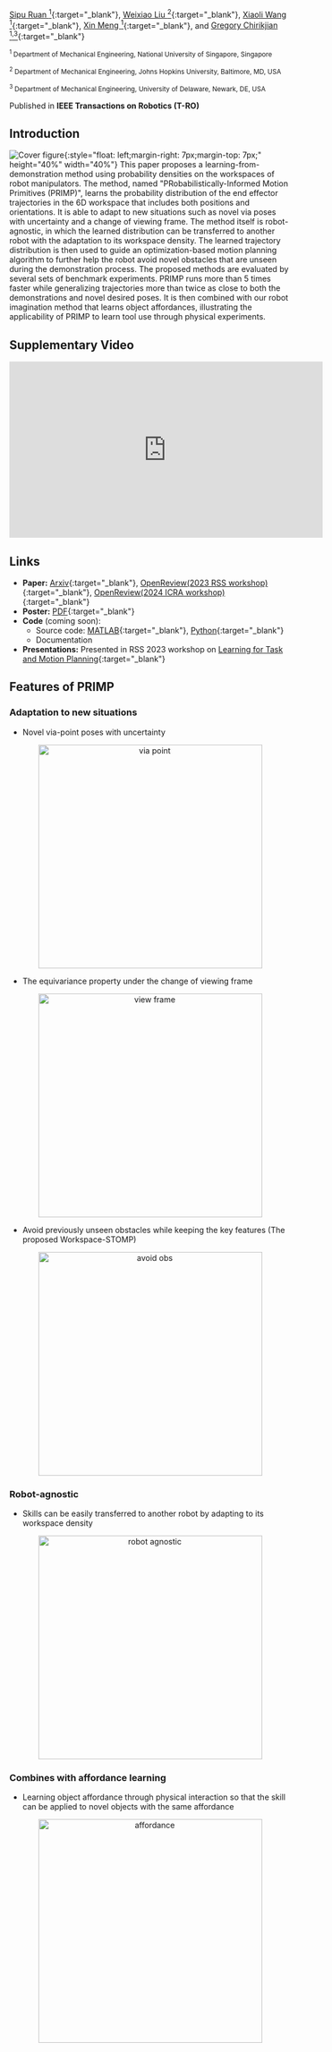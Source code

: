 [Sipu Ruan <sup>1</sup>](https://ruansp.github.io){:target="_blank"}, [Weixiao Liu <sup>2</sup>](https://www.linkedin.com/in/weixiao-liu-549081148){:target="_blank"}, [Xiaoli Wang <sup>1</sup>](https://github.com/lily983){:target="_blank"}, [Xin Meng <sup>1</sup>](https://twitter.com/i/flow/login?redirect_after_login=%2Fxinnnmeng){:target="_blank"},  and [Gregory Chirikjian <sup>1</sup><sup>,3</sup>](https://www.eng.nus.edu.sg/me/staff/chirikjian-gregory-s/){:target="_blank"}

<small><sup>1</sup> Department of Mechanical Engineering, National University of Singapore, Singapore</small>

<small><sup>2</sup> Department of Mechanical Engineering, Johns Hopkins University, Baltimore, MD, USA</small>

<small><sup>3</sup> Department of Mechanical Engineering, University of Delaware, Newark, DE, USA</small>

Published in __IEEE Transactions on Robotics (T-RO)__

## Introduction
![Cover figure]({{site.baseurl}}/resources/cover_figure.png "Cover figure"){:style="float: left;margin-right: 7px;margin-top: 7px;" height="40%" width="40%"} This paper proposes a learning-from-demonstration method using probability densities on the workspaces of robot manipulators. The method, named "PRobabilistically-Informed Motion Primitives (PRIMP)", learns the probability distribution of the end effector trajectories in the 6D workspace that includes both positions and orientations. It is able to adapt to new situations such as novel via poses with uncertainty and a change of viewing frame. The method itself is robot-agnostic, in which the learned distribution can be transferred to another robot with the adaptation to its workspace density. The learned trajectory distribution is then used to guide an optimization-based motion planning algorithm to further help the robot avoid novel obstacles that are unseen during the demonstration process. The proposed methods are evaluated by several sets of benchmark experiments. PRIMP runs more than 5 times faster while generalizing trajectories more than twice as close to both the demonstrations and novel desired poses. It is then combined with our robot imagination method that learns object affordances, illustrating the applicability of PRIMP to learn tool use through physical experiments.

## Supplementary Video
<center>
  <iframe width="560" height="315" src="https://www.youtube-nocookie.com/embed/yp1CCNiqw7w?si=apYrSeUtubTUrf7y" title="YouTube video player" frameborder="0" allowfullscreen></iframe>
</center>

## Links
- **Paper:** [Arxiv](https://arxiv.org/abs/2305.15761){:target="_blank"}, [OpenReview(2023 RSS workshop)](https://openreview.net/forum?id=cpT4zTZPAS){:target="_blank"}, [OpenReview(2024 ICRA workshop)](https://openreview.net/forum?id=DTu0hqvWaU){:target="_blank"}
- **Poster:** [PDF](/resources/poster-rss-workshop-l4tamp-rsp-final.pdf){:target="_blank"}
- **Code** (coming soon):
  - Source code: [MATLAB](https://www.github.com/ChirikjianLab/primp-matlab/){:target="_blank"}, [Python](https://www.github.com/ChirikjianLab/primp-python/){:target="_blank"}
  - Documentation
- **Presentations:** Presented in RSS 2023 workshop on [Learning for Task and Motion Planning](https://zt-yang.github.io/rss23-l4tamp-workshop/){:target="_blank"}
 

## Features of PRIMP
### Adaptation to new situations
- Novel via-point poses with uncertainty
<p align="center">
  <img src="https://github.com/ChirikjianLab/primp-page/assets/71541515/49382079-edd6-4c35-9731-4451c08c3799" alt="via point" width="400" />
</p>

- The equivariance property under the change of viewing frame
<p align="center">
<img src="https://github.com/ChirikjianLab/primp-page/assets/71541515/dca9589d-1cbc-487c-9779-e7037fe1449d" alt="view frame" width="400" />
</p>

- Avoid previously unseen obstacles while keeping the key features (The proposed Workspace-STOMP)
<p align="center">
<img src="https://github.com/lily983/primp-page/assets/71541515/501de672-9777-436c-a150-2746fdfabcd8" alt="avoid obs" width="400" />
</p>

### Robot-agnostic
- Skills can be easily transferred to another robot by adapting to its workspace density
<p align="center">
<img src="https://github.com/lily983/primp-page/assets/71541515/f7e8b1fe-02b8-4d3d-9d51-0966a65c5f32" alt="robot agnostic" width="400" />
</p>

### Combines with affordance learning
- Learning object affordance through physical interaction so that the skill can be applied to novel objects with the same affordance
<p align="center">
<img src="https://github.com/ChirikjianLab/primp-page/assets/71541515/b3fbd871-67f7-47a9-b260-ab1a33297b3f" alt="affordance" width="400" />
</p>



